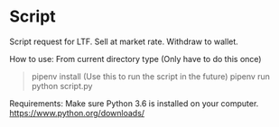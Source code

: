 # Script

Script request for LTF.
Sell at market rate.
Withdraw to wallet.

How to use: From current directory type
(Only have to do this once)
> pipenv install
(Use this to run the script in the future)
> pipenv run python script.py

Requirements: Make sure Python 3.6 is installed on your computer.
https://www.python.org/downloads/
